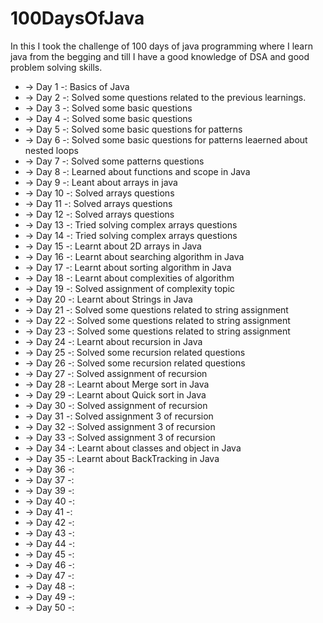 # 100DaysOfJava
In this I took the challenge of 100 days of java programming where I learn java from the begging and till I have a good knowledge of DSA and good problem solving skills.

* -> Day 1 -: Basics of Java
* -> Day 2 -: Solved some questions related to the previous learnings.
* -> Day 3 -: Solved some basic questions
* -> Day 4 -: Solved some basic questions
* -> Day 5 -: Solved some basic questions for patterns
* -> Day 6 -: Solved some basic questions for patterns leaerned about nested loops
* -> Day 7 -: Solved some patterns questions
* -> Day 8 -: Learned about functions and scope in Java
* -> Day 9 -: Leant about arrays in java
* -> Day 10 -: Solved arrays questions
* -> Day 11 -: Solved arrays questions
* -> Day 12 -: Solved arrays questions
* -> Day 13 -: Tried solving complex arrays questions
* -> Day 14 -: Tried solving complex arrays questions
* -> Day 15 -: Learnt about 2D arrays in Java
* -> Day 16 -: Learnt about searching algorithm in Java
* -> Day 17 -: Learnt about sorting algorithm in Java
* -> Day 18 -: Learnt about complexities of algorithm
* -> Day 19 -: Solved assignment of complexity topic
* -> Day 20 -: Learnt about Strings in Java
* -> Day 21 -: Solved some questions related to string assignment
* -> Day 22 -: Solved some questions related to string assignment
* -> Day 23 -: Solved some questions related to string assignment
* -> Day 24 -: Learnt about recursion in Java
* -> Day 25 -: Solved some recursion related questions
* -> Day 26 -: Solved some recursion related questions
* -> Day 27 -: Solved assignment of recursion
* -> Day 28 -: Learnt about Merge sort in Java
* -> Day 29 -: Learnt about Quick sort in Java
* -> Day 30 -: Solved assignment of recursion
* -> Day 31 -: Solved assignment 3 of recursion
* -> Day 32 -: Solved assignment 3 of recursion
* -> Day 33 -: Solved assignment 3 of recursion
* -> Day 34 -: Learnt about classes and object in Java
* -> Day 35 -: Learnt about BackTracking in Java
* -> Day 36 -: 
* -> Day 37 -: 
* -> Day 39 -: 
* -> Day 40 -: 
* -> Day 41 -:
* -> Day 42 -:
* -> Day 43 -:
* -> Day 44 -:
* -> Day 45 -: 
* -> Day 46 -:
* -> Day 47 -:
* -> Day 48 -:
* -> Day 49 -:
* -> Day 50 -: